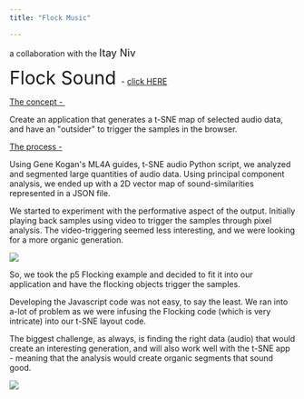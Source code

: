 ```yaml
---
title: "Flock Music"

---
```

 a collaboration with the <font size="4.5">Itay Niv </font>


<font size="6"> Flock Sound </font> - [click HERE](http://flocksound.live/) </font>







<u>The concept - </u>

Create an application that generates a t-SNE map of selected audio data, and have an "outsider" to trigger the samples in the browser.

<u>The process - </u>

Using Gene Kogan's ML4A guides, t-SNE audio Python script,
we analyzed and segmented large quantities of audio data.
Using principal component analysis, we ended up with a 2D vector map of sound-similarities represented in a JSON file.

We started to experiment with the performative aspect of the output. Initially playing back samples using video to trigger the samples through pixel analysis. The video-triggering seemed less interesting, and we were looking for a more organic generation.

![](/gallery/images/Flock/tsne.png)

So, we took the p5 Flocking example and decided to fit it into our application and have the flocking objects trigger the samples.

Developing the Javascript code was not easy, to say the least. We ran into a-lot of problem as we were infusing the Flocking code (which is very intricate) into our t-SNE layout code.

The biggest challenge, as always, is finding the right data (audio) that would create an interesting generation, and will also work well with the t-SNE app - meaning that the analysis would create organic segments that sound good.

![](https://media.giphy.com/media/5WgXy1nTB7bTyQUktL/giphy.gif)
